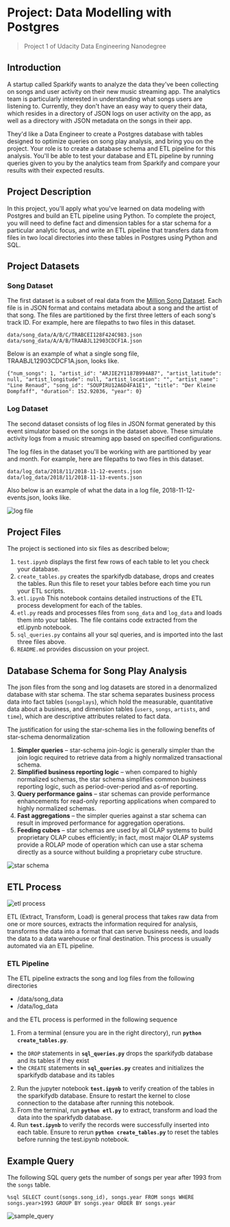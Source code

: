 # Project: Data Modelling with Postgres
> Project 1 of Udacity Data Engineering Nanodegree

## Introduction
A startup called Sparkify wants to analyze the data they've been collecting on songs and user activity on their new music streaming app. The analytics team is particularly interested in understanding what songs users are listening to. Currently, they don't have an easy way to query their data, which resides in a directory of JSON logs on user activity on the app, as well as a directory with JSON metadata on the songs in their app.

They'd like a Data Engineer to create a Postgres database with tables designed to optimize queries on song play analysis, and bring you on the project. Your role is to create a database schema and ETL pipeline for this analysis. You'll be able to test your database and ETL pipeline by running queries given to you by the analytics team from Sparkify and compare your results with their expected results.

## Project Description
In this project, you'll apply what you've learned on data modeling with Postgres and build an ETL pipeline using Python. To complete the project, you will need to define fact and dimension tables for a star schema for a particular analytic focus, and write an ETL pipeline that transfers data from files in two local directories into these tables in Postgres using Python and SQL.

## Project Datasets
### Song Dataset
The first dataset is a subset of real data from the [Million Song Dataset](http://millionsongdataset.com/). Each file is in JSON format and contains metadata about a song and the artist of that song. The files are partitioned by the first three letters of each song's track ID. For example, here are filepaths to two files in this dataset.

```
data/song_data/A/B/C/TRABCEI128F424C983.json
data/song_data/A/A/B/TRAABJL12903CDCF1A.json
```

Below is an example of what a single song file, TRAABJL12903CDCF1A.json, looks like.

`{"num_songs": 1, "artist_id": "ARJIE2Y1187B994AB7", "artist_latitude": null, "artist_longitude": null, "artist_location": "", "artist_name": "Line Renaud", "song_id": "SOUPIRU12A6D4FA1E1", "title": "Der Kleine Dompfaff", "duration": 152.92036, "year": 0}`

### Log Dataset
The second dataset consists of log files in JSON format generated by this event simulator based on the songs in the dataset above. These simulate activity logs from a music streaming app based on specified configurations.

The log files in the dataset you'll be working with are partitioned by year and month. For example, here are filepaths to two files in this dataset.
```
data/log_data/2018/11/2018-11-12-events.json
data/log_data/2018/11/2018-11-13-events.json
```

Also below is an example of what the data in a log file, 2018-11-12-events.json, looks like.

![log file](/images/log_file.JPG "2018-11-12-events.json")

## Project Files
The project is sectioned into six files as described below;
1. `test.ipynb` displays the first few rows of each table to let you check your database.
2. `create_tables.py` creates the sparkifydb database, drops and creates the tables. Run this file to reset your tables before each time you run your ETL scripts.
3. `etl.ipynb` This notebook contains detailed instructions of the ETL process development for each of the tables.
4. `etl.py` reads and processes files from `song_data` and `log_data` and loads them into your tables. The file contains code extracted from the etl.ipynb notebook.
5. `sql_queries.py` contains all your sql queries, and is imported into the last three files above.
6. `README.md` provides discussion on your project.

## Database Schema for Song Play Analysis
The json files from the song and log datasets are stored in a denormalized database with star schema. The star schema separates business process data into fact tables (`songplays`), which hold the measurable, quantitative data about a business, and dimension tables (`users`, `songs`, `artists`, and `time`), which are descriptive attributes related to fact data.

The justification for using the star-schema lies in the following benefits of star-schema denormalization
1. **Simpler queries** – star-schema join-logic is generally simpler than the join logic required to retrieve data from a highly normalized transactional schema.
2. **Simplified business reporting logic** – when compared to highly normalized schemas, the star schema simplifies common business reporting logic, such as period-over-period and as-of reporting.
3. **Query performance gains** – star schemas can provide performance enhancements for read-only reporting applications when compared to highly normalized schemas.
4. **Fast aggregations** – the simpler queries against a star schema can result in improved performance for aggregation operations.
5. **Feeding cubes** – star schemas are used by all OLAP systems to build proprietary OLAP cubes efficiently; in fact, most major OLAP systems provide a ROLAP mode of operation which can use a star schema directly as a source without building a proprietary cube structure.

![star schema](/images/Sparkify_Data_Schema.JPG "star schema database")

## ETL Process
![etl process](/images/etl.JPG "ETL Process")

ETL (Extract, Transform, Load) is general process that takes raw data from one or more sources, extracts the information required for analysis, transforms the data into a format that can serve business needs, and loads the data to a data warehouse or final destination. This process is usually automated via an ETL pipeline.

### ETL Pipeline
The ETL pipeline extracts the song and log files from the following directories
* /data/song_data
* /data/log_data

and the ETL process is performed in the following sequence
1. From a terminal (ensure you are in the right directory), run **`python create_tables.py`**. 
 * the `DROP` statements in **`sql_queries.py`** drops the sparkifydb database and its tables if they exist
 * the `CREATE` statements in **`sql_queries.py`** creates and initializes the sparkifydb database and its tables
2. Run the jupyter notebook **`test.ipynb`** to verify creation of the tables in the sparkifydb database. Ensure to restart the kernel to close connection to the database after running this notebook.
3. From the terminal, run **`python etl.py`** to extract, transform and load the data into the sparkfydb database.
4. Run **`test.ipynb`** to verify the records were successfully inserted into each table. Ensure to rerun **`python create_tables.py`** to reset the tables before running the test.ipynb notebook.


## Example Query
The following SQL query gets the number of songs per year after 1993 from the `songs` table.

`%sql SELECT count(songs.song_id), songs.year FROM songs WHERE songs.year>1993 GROUP BY songs.year ORDER BY songs.year`

![sample_query](/images/sample_query.JPG "Example Query")
